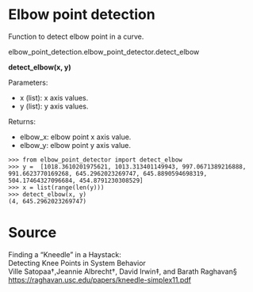 # Elbow point detection

Function to detect elbow point in a curve.

elbow_point_detection.elbow_point_detector.detect_elbow

**detect_elbow(x, y)**

Parameters:
- x (list): x axis values.
- y (list): y axis values.

Returns:
- elbow_x: elbow point x axis value.
- elbow_y: elbow point y axis value.

```
>>> from elbow_point_detector import detect_elbow
>>> y =  [1018.3610201975621, 1013.313401149943, 997.0671389216888, 991.6623770169268, 645.2962023269747, 645.8890594698319, 504.17464327096684, 454.8791230308529]
>>> x = list(range(len(y)))
>>> detect_elbow(x, y)
(4, 645.2962023269747)
```

# Source

Finding a “Kneedle” in a Haystack:  
Detecting Knee Points in System Behavior  
Ville Satopaa†,Jeannie Albrecht†, David Irwin‡, and Barath Raghavan§  
https://raghavan.usc.edu/papers/kneedle-simplex11.pdf  
